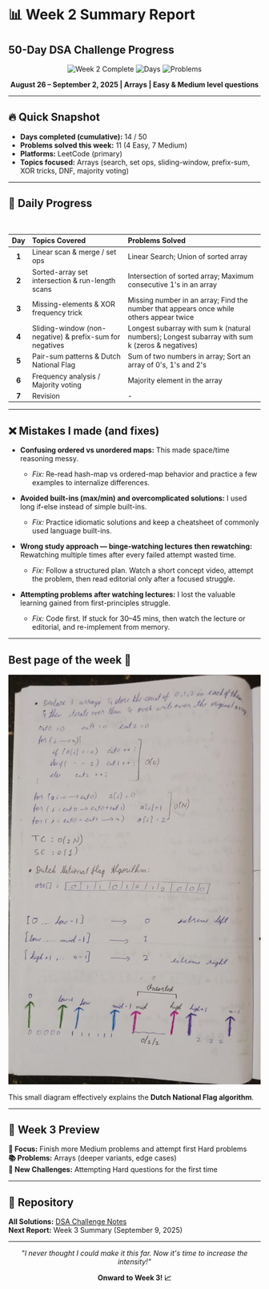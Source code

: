 # 📊 Week 2 Summary Report
## 50-Day DSA Challenge Progress

<div align="center">

![Week 2 Complete](https://img.shields.io/badge/Week%202-Complete-4CAF50?style=for-the-badge&logo=checkmarx&logoColor=white)
![Days](https://img.shields.io/badge/Days-14%2F50-FF6B6B?style=for-the-badge&logo=calendar&logoColor=white)
![Problems](https://img.shields.io/badge/Problems-11-4ECDC4?style=for-the-badge&logo=code&logoColor=white)

**August 26 – September 2, 2025 | Arrays | Easy & Medium level questions**

</div>

---


## 🔥 Quick Snapshot

- **Days completed (cumulative):** 14 / 50  
- **Problems solved this week:** 11 (4 Easy, 7 Medium)  
- **Platforms:** LeetCode (primary)  
- **Topics focused:** Arrays (search, set ops, sliding-window, prefix-sum, XOR tricks, DNF, majority voting)

---

## 📅 Daily Progress
<br>

| Day | Topics Covered | Problems Solved |
|:---:|:---|:---|
| **1** | Linear scan & merge / set ops | Linear Search; Union of sorted array | 
| **2** | Sorted-array set intersection & run-length scans | Intersection of sorted array; Maximum consecutive 1's in an array |  
| **3** | Missing-elements & XOR frequency trick | Missing number in an array; Find the number that appears once while others appear twice | 
| **4** | Sliding-window (non-negative) & prefix-sum for negatives | Longest subarray with sum k (natural numbers); Longest subarray with sum k (zeros & negatives) | 
| **5** | Pair-sum patterns & Dutch National Flag | Sum of two numbers in array; Sort an array of 0's, 1's and 2's | 
| **6** | Frequency analysis / Majority voting | Majority element in the array | 
| **7** | Revision | - | 

---


## ❌ Mistakes I made (and fixes)

- **Confusing ordered vs unordered maps:** This made space/time reasoning messy.  
  - *Fix:* Re-read hash-map vs ordered-map behavior and practice a few examples to internalize differences.

- **Avoided built-ins (max/min) and overcomplicated solutions:** I used long if-else instead of simple built-ins.  
  - *Fix:* Practice idiomatic solutions and keep a cheatsheet of commonly used language built-ins.

- **Wrong study approach — binge-watching lectures then rewatching:** Rewatching multiple times after every failed attempt wasted time.  
  - *Fix:* Follow a structured plan. Watch a short concept video, attempt the problem, then read editorial only after a focused struggle.

- **Attempting problems after watching lectures:** I lost the valuable learning gained from first-principles struggle.  
  - *Fix:* Code first. If stuck for 30–45 mins, then watch the lecture or editorial, and re-implement from memory.

---

## Best page of the week 📜

![diagram](pics/week2.jpg)

This small diagram effectively explains the **Dutch National Flag algorithm**.

---

## 🚀 Week 3 Preview

**🎯 Focus:** Finish more Medium problems and attempt first Hard problems  
**📚 Problems:** Arrays (deeper variants, edge cases)  
**🎪 New Challenges:** Attempting Hard questions for the first time

---

## 🔗 Repository

**All Solutions:** [DSA Challenge Notes](https://github.com/Khizar-hayath/DSA-Challenge-Notes)  
**Next Report:** Week 3 Summary (September 9, 2025)

---

<div align="center">

*"I never thought I could make it this far. Now it's time to increase the intensity!"*

**Onward to Week 3! 📈**

</div>
